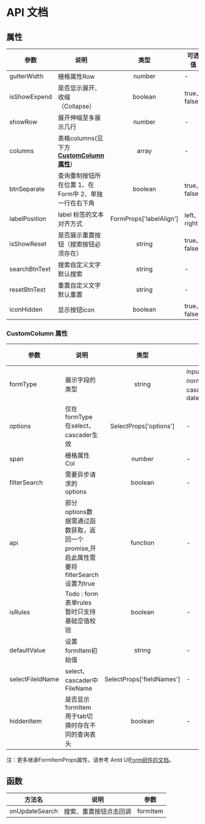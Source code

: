 # API 文档

## 属性

| 参数          | 说明                                                           |          类型           | 可选值      | 默认值  |
| ------------- | -------------------------------------------------------------- | :---------------------: | ----------- | :-----: |
| gutterWidth   | 栅格属性Row                                                    |         number          | -           |   24    |
| isShowExpend  | 是否显示展开、收缩（Collapse）                                 |         boolean         | true、false |  false  |
| showRow       | 展开伸缩至多展示几行                                           |         number          | -           |    -    |
| columns       | 表格columns(见下方[**CustomColumn 属性**](#CustomColumn-属性)) |          array          | -           |    -    |
| btnSeparate   | 查询重制按钮所在位置 1、在Form中 2、单独一行在右下角           |         boolean         | true、false |  true   |
| labelPosition | label 标签的文本对齐方式                                       | FormProps['labelAlign'] | left、right | left ｜ |
| isShowReset   | 是否展示重置按钮（搜索按钮必须存在）                           |         string          | true、false |  true   |
| searchBtnText | 搜索自定义文字 默认搜索                                        |         string          | -           |  搜索   |
| resetBtnText  | 重置自定义文字 默认重置                                        |         string          | -           |  重置   |
| iconHidden    | 显示按钮icon                                                   |         boolean         | true、false |  false  |

### CustomColumn 属性

| 参数             | 说明                                                                                  |           类型            | 可选值                                     | 默认值 |
| ---------------- | ------------------------------------------------------------------------------------- | :-----------------------: | ------------------------------------------ | :----: |
| formType         | 展示字段的类型                                                                        |          string           | input、normalSelect、cascader、date-picker |   -    |
| options          | 仅在formType在select、cascader生效                                                    |  SelectProps['options']   | -                                          |   -    |
| span             | 栅格属性Col                                                                           |          number           | -                                          |   6    |
| filterSearch     | 需要异步请求的options                                                                 |          boolean          | -                                          | false  |
| api              | 部分options数据需通过函数获取，返回一个promise,开启此属性需要将filterSearch设置为true |         function          | -                                          |   -    |
| isRules          | Todo : form表单rules 暂时只支持基础空值校验                                           |          boolean          | -                                          | false  |
| defaultValue     | 设置formItem初始值                                                                    |          string           | -                                          |   -    |
| selectFileldName | select、cascader中FileName                                                            | SelectProps['fieldNames'] | -                                          |  null  |
| hiddenItem       | 是否显示formItem 用于tab切换时存在不同的查询表头                                      |          boolean          | -                                          | false  |

注：更多继承FormItemProps属性，请参考 Antd UI[Form组件的文档](https://ant-design.antgroup.com/components/form-cn)。

## 函数

| 方法名         | 说明                   | 参数     |
| -------------- | ---------------------- | -------- |
| onUpdateSearch | 搜索、重置按钮点击回调 | formItem |
